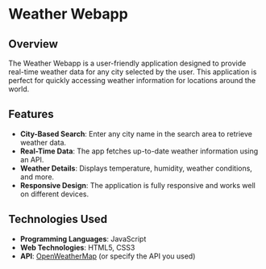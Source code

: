 # Weather Webapp

## Overview

The Weather Webapp is a user-friendly application designed to provide real-time weather data for any city selected by the user. This application is perfect for quickly accessing weather information for locations around the world.

## Features

- **City-Based Search**: Enter any city name in the search area to retrieve weather data.
- **Real-Time Data**: The app fetches up-to-date weather information using an API.
- **Weather Details**: Displays temperature, humidity, weather conditions, and more.
- **Responsive Design**: The application is fully responsive and works well on different devices.

## Technologies Used

- **Programming Languages**: JavaScript
- **Web Technologies**: HTML5, CSS3
- **API**: [OpenWeatherMap](https://openweathermap.org/api) (or specify the API you used)
